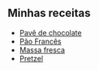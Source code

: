## Minhas receitas
* [Pavê de chocolate](/pave_de_chocolate)
* [Pão Francês](/pao_frances)
* [Massa fresca](/massa_fresca)
* [Pretzel](/pretzel)
